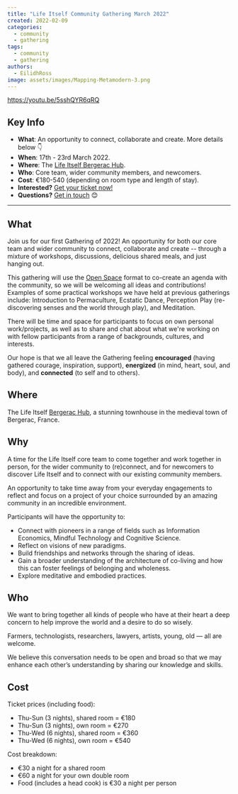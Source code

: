 ```yaml
---
title: "Life Itself Community Gathering March 2022"
created: 2022-02-09
categories: 
  - community
  - gathering
tags: 
  - community
  - gathering
authors: 
  - EilidhRoss
image: assets/images/Mapping-Metamodern-3.png
---
```


https://youtu.be/5sshQYR6qRQ

## Key Info

- **What**: An opportunity to connect, collaborate and create. More details below 👇
- **When**: 17th - 23rd March 2022.
- **Where**: The [Life Itself Bergerac Hub](https://lifeitself.org/hubs/bergerac/).
- **Who**: Core team, wider community members, and newcomers.
- **Cost**: €180-540 (depending on room type and length of stay).
- **Interested?** [Get your ticket now!](https://ti.to/art-earth-tech/life-itself-community-gathering-2022)
- **Questions?** [Get in touch](https://lifeitself.org/contact/) 😊

* * *

## What

Join us for our first Gathering of 2022! An opportunity for both our core team and wider community to connect, collaborate and create -- through a mixture of workshops, discussions, delicious shared meals, and just hanging out.

This gathering will use the [Open Space](https://en.wikipedia.org/wiki/Open_Space_Technology) format to co-create an agenda with the community, so we will be welcoming all ideas and contributions! Examples of some practical workshops we have held at previous gatherings include: Introduction to Permaculture, Ecstatic Dance, Perception Play (re-discovering senses and the world through play), and Meditation.

There will be time and space for participants to focus on own personal work/projects, as well as to share and chat about what we're working on with fellow participants from a range of backgrounds, cultures, and interests.

Our hope is that we all leave the Gathering feeling **encouraged** (having gathered courage, inspiration, support), **energized** (in mind, heart, soul, and body), and **connected** (to self and to others).

## Where

The Life Itself [Bergerac Hub](https://lifeitself.org/hubs/bergerac/), a stunning townhouse in the medieval town of Bergerac, France.

## Why

A time for the Life Itself core team to come together and work together in person, for the wider community to (re)connect, and for newcomers to discover Life Itself and to connect with our existing community members.

An opportunity to take time away from your everyday engagements to reflect and focus on a project of your choice surrounded by an amazing community in an incredible environment.

Participants will have the opportunity to:

- Connect with pioneers in a range of fields such as Information Economics, Mindful Technology and Cognitive Science.
- Reflect on visions of new paradigms.
- Build friendships and networks through the sharing of ideas.
- Gain a broader understanding of the architecture of co-living and how this can foster feelings of belonging and wholeness.
- Explore meditative and embodied practices.

## Who

We want to bring together all kinds of people who have at their heart a deep concern to help improve the world and a desire to do so wisely.

Farmers, technologists, researchers, lawyers, artists, young, old — all are welcome.

We believe this conversation needs to be open and broad so that we may enhance each other’s understanding by sharing our knowledge and skills.

## Cost

Ticket prices (including food):

- Thu-Sun (3 nights), shared room = €180
- Thu-Sun (3 nights), own room = €270
- Thu-Wed (6 nights), shared room = €360
- Thu-Wed (6 nights), own room = €540

Cost breakdown:

- €30 a night for a shared room
- €60 a night for your own double room
- Food (includes a head cook) is €30 a night per person
